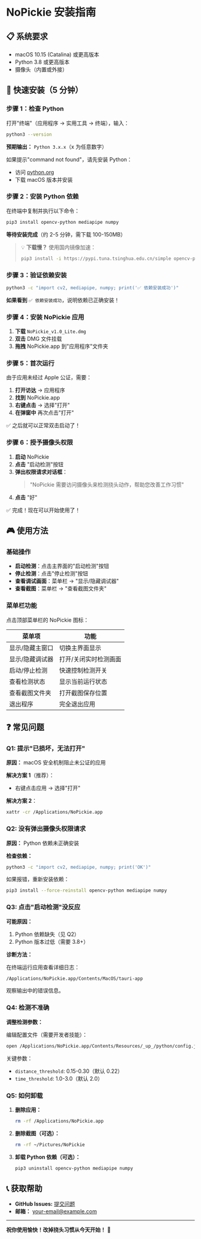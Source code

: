 # NoPickie 安装指南

## 📋 系统要求

- macOS 10.15 (Catalina) 或更高版本
- Python 3.8 或更高版本
- 摄像头（内置或外接）

## 🚀 快速安装（5 分钟）

### 步骤 1：检查 Python

打开"终端"（应用程序 → 实用工具 → 终端），输入：

```bash
python3 --version
```

**预期输出：** `Python 3.x.x`（x 为任意数字）

如果提示"command not found"，请先安装 Python：
- 访问 [python.org](https://www.python.org/downloads/)
- 下载 macOS 版本并安装

### 步骤 2：安装 Python 依赖

在终端中复制并执行以下命令：

```bash
pip3 install opencv-python mediapipe numpy
```

**等待安装完成**（约 2-5 分钟，需下载 100-150MB）

> 💡 **下载慢？** 使用国内镜像加速：
> ```bash
> pip3 install -i https://pypi.tuna.tsinghua.edu.cn/simple opencv-python mediapipe numpy
> ```

### 步骤 3：验证依赖安装

```bash
python3 -c "import cv2, mediapipe, numpy; print('✅ 依赖安装成功')"
```

**如果看到** `✅ 依赖安装成功`，说明依赖已正确安装！

### 步骤 4：安装 NoPickie 应用

1. **下载** `NoPickie_v1.0_Lite.dmg`
2. **双击** DMG 文件挂载
3. **拖拽** NoPickie.app 到"应用程序"文件夹

### 步骤 5：首次运行

由于应用未经过 Apple 公证，需要：

1. **打开访达** → 应用程序
2. **找到** NoPickie.app
3. **右键点击** → 选择"打开"
4. **在弹窗中** 再次点击"打开"

✅ 之后就可以正常双击启动了！

### 步骤 6：授予摄像头权限

1. **启动** NoPickie
2. **点击** "启动检测"按钮
3. **弹出权限请求对话框**：
   > "NoPickie 需要访问摄像头来检测挠头动作，帮助您改善工作习惯"
4. **点击** "好"

✅ 完成！现在可以开始使用了！

## 🎮 使用方法

### 基础操作

- **启动检测**：点击主界面的"启动检测"按钮
- **停止检测**：点击"停止检测"按钮
- **查看调试画面**：菜单栏 → "显示/隐藏调试器"
- **查看截图**：菜单栏 → "查看截图文件夹"

### 菜单栏功能

点击顶部菜单栏的 NoPickie 图标：

| 菜单项 | 功能 |
|--------|------|
| 显示/隐藏主窗口 | 切换主界面显示 |
| 显示/隐藏调试器 | 打开/关闭实时检测画面 |
| 启动/停止检测 | 快速控制检测开关 |
| 查看检测状态 | 显示当前运行状态 |
| 查看截图文件夹 | 打开截图保存位置 |
| 退出程序 | 完全退出应用 |

## ❓ 常见问题

### Q1: 提示"已损坏，无法打开"

**原因：** macOS 安全机制阻止未公证的应用

**解决方案 1**（推荐）：
- 右键点击应用 → 选择"打开"

**解决方案 2**：
```bash
xattr -cr /Applications/NoPickie.app
```

### Q2: 没有弹出摄像头权限请求

**原因：** Python 依赖未正确安装

**检查依赖：**
```bash
python3 -c "import cv2, mediapipe, numpy; print('OK')"
```

如果报错，重新安装依赖：
```bash
pip3 install --force-reinstall opencv-python mediapipe numpy
```

### Q3: 点击"启动检测"没反应

**可能原因：**
1. Python 依赖缺失（见 Q2）
2. Python 版本过低（需要 3.8+）

**诊断方法：**

在终端运行应用查看详细日志：
```bash
/Applications/NoPickie.app/Contents/MacOS/tauri-app
```

观察输出中的错误信息。

### Q4: 检测不准确

**调整检测参数：**

编辑配置文件（需要开发者技能）：
```bash
open /Applications/NoPickie.app/Contents/Resources/_up_/python/config.json
```

关键参数：
- `distance_threshold`: 0.15-0.30（默认 0.22）
- `time_threshold`: 1.0-3.0（默认 2.0）

### Q5: 如何卸载

1. **删除应用：**
   ```bash
   rm -rf /Applications/NoPickie.app
   ```

2. **删除截图（可选）：**
   ```bash
   rm -rf ~/Pictures/NoPickie
   ```

3. **卸载 Python 依赖（可选）：**
   ```bash
   pip3 uninstall opencv-python mediapipe numpy
   ```

## 📞 获取帮助

- **GitHub Issues:** [提交问题](https://github.com/YOUR_USERNAME/nopickie/issues)
- **邮箱：** your-email@example.com

---

**祝你使用愉快！改掉挠头习惯从今天开始！** 💪


